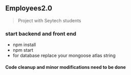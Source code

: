 ## Employees2.0
> Project with Seytech students


### start backend and front end
- npm install
- npm start
- for database replace your mongoose atlas string

#### Code cleanup and minor modifications need to be done
